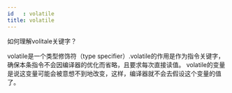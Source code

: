 ```yaml
---
id   : volatile
title: volatile
---
```


<!--front-->

如何理解volitale关键字？

<!--back-->

volatile是一个类型修饰符（type specifier）.volatile的作用是作为指令关键字，确保本条指令不会因编译器的优化而省略，且要求每次直接读值。 volatile的变量是说这变量可能会被意想不到地改变，这样，编译器就不会去假设这个变量的值了。